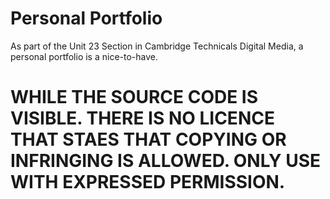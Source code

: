 # Personal Portfolio
 As part of the Unit 23 Section in Cambridge Technicals Digital Media, a personal portfolio is a nice-to-have.
# WHILE THE SOURCE CODE IS VISIBLE. THERE IS NO LICENCE THAT STAES THAT COPYING OR INFRINGING IS ALLOWED. ONLY USE WITH EXPRESSED PERMISSION.
